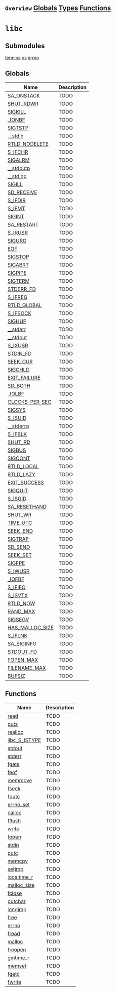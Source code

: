 ## `Overview` [Globals](./globals.md) [Types](./types.md) [Functions](./functions.md)
# `libc`
## Submodules
[termios](./libc/termios.md)
[os](./libc/os.md)
[errno](./libc/errno.md)
## Globals
|Name|Description|
|----|-----------|
|[SA_ONSTACK](#todo)|TODO|
|[SHUT_RDWR](#todo)|TODO|
|[SIGKILL](#todo)|TODO|
|[_IONBF](#todo)|TODO|
|[SIGTSTP](#todo)|TODO|
|[__stdin](#todo)|TODO|
|[RTLD_NODELETE](#todo)|TODO|
|[S_IFCHR](#todo)|TODO|
|[SIGALRM](#todo)|TODO|
|[__stdoutp](#todo)|TODO|
|[__stdinp](#todo)|TODO|
|[SIGILL](#todo)|TODO|
|[SD_RECEIVE](#todo)|TODO|
|[S_IFDIR](#todo)|TODO|
|[S_IFMT](#todo)|TODO|
|[SIGINT](#todo)|TODO|
|[SA_RESTART](#todo)|TODO|
|[S_IRUSR](#todo)|TODO|
|[SIGURG](#todo)|TODO|
|[EOF](#todo)|TODO|
|[SIGSTOP](#todo)|TODO|
|[SIGABRT](#todo)|TODO|
|[SIGPIPE](#todo)|TODO|
|[SIGTERM](#todo)|TODO|
|[STDERR_FD](#todo)|TODO|
|[S_IFREG](#todo)|TODO|
|[RTLD_GLOBAL](#todo)|TODO|
|[S_IFSOCK](#todo)|TODO|
|[SIGHUP](#todo)|TODO|
|[__stderr](#todo)|TODO|
|[__stdout](#todo)|TODO|
|[S_IXUSR](#todo)|TODO|
|[STDIN_FD](#todo)|TODO|
|[SEEK_CUR](#todo)|TODO|
|[SIGCHLD](#todo)|TODO|
|[EXIT_FAILURE](#todo)|TODO|
|[SD_BOTH](#todo)|TODO|
|[_IOLBF](#todo)|TODO|
|[CLOCKS_PER_SEC](#todo)|TODO|
|[SIGSYS](#todo)|TODO|
|[S_ISUID](#todo)|TODO|
|[__stderrp](#todo)|TODO|
|[S_IFBLK](#todo)|TODO|
|[SHUT_RD](#todo)|TODO|
|[SIGBUS](#todo)|TODO|
|[SIGCONT](#todo)|TODO|
|[RTLD_LOCAL](#todo)|TODO|
|[RTLD_LAZY](#todo)|TODO|
|[EXIT_SUCCESS](#todo)|TODO|
|[SIGQUIT](#todo)|TODO|
|[S_ISGID](#todo)|TODO|
|[SA_RESETHAND](#todo)|TODO|
|[SHUT_WR](#todo)|TODO|
|[TIME_UTC](#todo)|TODO|
|[SEEK_END](#todo)|TODO|
|[SIGTRAP](#todo)|TODO|
|[SD_SEND](#todo)|TODO|
|[SEEK_SET](#todo)|TODO|
|[SIGFPE](#todo)|TODO|
|[S_IWUSR](#todo)|TODO|
|[_IOFBF](#todo)|TODO|
|[S_IFIFO](#todo)|TODO|
|[S_ISVTX](#todo)|TODO|
|[RTLD_NOW](#todo)|TODO|
|[RAND_MAX](#todo)|TODO|
|[SIGSEGV](#todo)|TODO|
|[HAS_MALLOC_SIZE](#todo)|TODO|
|[S_IFLNK](#todo)|TODO|
|[SA_SIGINFO](#todo)|TODO|
|[STDOUT_FD](#todo)|TODO|
|[FOPEN_MAX](#todo)|TODO|
|[FILENAME_MAX](#todo)|TODO|
|[BUFSIZ](#todo)|TODO|
## Functions
|Name|Description|
|----|-----------|
|[read](#todo)|TODO|
|[puts](#todo)|TODO|
|[realloc](#todo)|TODO|
|[libc_S_ISTYPE](#todo)|TODO|
|[stdout](#todo)|TODO|
|[stderr](#todo)|TODO|
|[fgets](#todo)|TODO|
|[feof](#todo)|TODO|
|[memmove](#todo)|TODO|
|[fseek](#todo)|TODO|
|[fputc](#todo)|TODO|
|[errno_set](#todo)|TODO|
|[calloc](#todo)|TODO|
|[fflush](#todo)|TODO|
|[write](#todo)|TODO|
|[fopen](#todo)|TODO|
|[stdin](#todo)|TODO|
|[putc](#todo)|TODO|
|[memcpy](#todo)|TODO|
|[setjmp](#todo)|TODO|
|[localtime_r](#todo)|TODO|
|[malloc_size](#todo)|TODO|
|[fclose](#todo)|TODO|
|[putchar](#todo)|TODO|
|[longjmp](#todo)|TODO|
|[free](#todo)|TODO|
|[errno](#todo)|TODO|
|[fread](#todo)|TODO|
|[malloc](#todo)|TODO|
|[freopen](#todo)|TODO|
|[gmtime_r](#todo)|TODO|
|[memset](#todo)|TODO|
|[fgetc](#todo)|TODO|
|[fwrite](#todo)|TODO|
